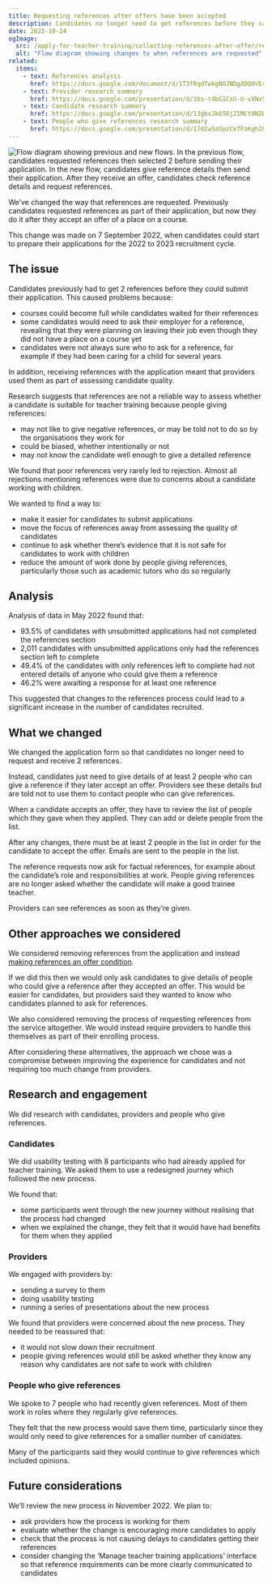 ```yaml
---
title: Requesting references after offers have been accepted
description: Candidates no longer need to get references before they can submit applications. They just need to give details of people who can give references.
date: 2022-10-24
ogImage:
  src: /apply-for-teacher-training/collecting-references-after-offer/references-flow-changes.png
  alt: "Flow diagram showing changes to when references are requested"
related:
  items:
    - text: References analysis
      href: https://docs.google.com/document/d/1T3fRqdTwkgNOJNDg8DQ0VEcTinnGXJFCZprCyj99f5o/edit
    - text: Provider research summary
      href: https://docs.google.com/presentation/d/1bs-t4bG1CsU-U-vXNv5R6CYVy2pITBs7qbgloiHWeh8/edit#slide=id.ga073618e60_0_16
    - text: Candidate research summary
      href: https://docs.google.com/presentation/d/13gbxJk6S6j21MCtHN2B4E4-NM_BydZWqIX9SycDYoEk/edit#slide=id.g14472665577_1_98
    - text: People who give references research summary
      href: https://docs.google.com/presentation/d/17dIw5aSpzCefFaKgh28i1eeBHwnLsQ7lNxro-SL4q4I/edit#slide=id.gc6fa3c898_0_0
---
```


![Flow diagram showing previous and new flows. In the previous flow, candidates requested references then selected 2 before sending their application. In the new flow, candidates give reference details then send their application. After they receive an offer, candidates check reference details and request references.](references-flow-changes.png)

We’ve changed the way that references are requested. Previously candidates requested references as part of their application, but now they do it after they accept an offer of a place on a course.

This change was made on 7 September 2022, when candidates could start to prepare their applications for the 2022 to 2023 recruitment cycle.

## The issue

Candidates previously had to get 2 references before they could submit their application. This caused problems because:

- courses could become full while candidates waited for their references
- some candidates would need to ask their employer for a reference, revealing that they were planning on leaving their job even though they did not have a place on a course yet
- candidates were not always sure who to ask for a reference, for example if they had been caring for a child for several years

In addition, receiving references with the application meant that providers used them as part of assessing candidate quality.

Research suggests that references are not a reliable way to assess whether a candidate is suitable for teacher training because people giving references:

- may not like to give negative references, or may be told not to do so by the organisations they work for
- could be biased, whether intentionally or not
- may not know the candidate well enough to give a detailed reference

We found that poor references very rarely led to rejection. Almost all rejections mentioning references were due to concerns about a candidate working with children.

We wanted to find a way to:

- make it easier for candidates to submit applications
- move the focus of references away from assessing the quality of candidates
- continue to ask whether there’s evidence that it is not safe for candidates to work with children
- reduce the amount of work done by people giving references, particularly those such as academic tutors who do so regularly

## Analysis

Analysis of data in May 2022 found that:

- 93.5% of candidates with unsubmitted applications had not completed the references section
- 2,011 candidates with unsubmitted applications only had the references section left to complete
- 49.4% of the candidates with only references left to complete had not entered details of anyone who could give them a reference
- 46.2% were awaiting a response for at least one reference

This suggested that changes to the references process could lead to a significant increase in the number of candidates recruited.

## What we changed

We changed the application form so that candidates no longer need to request and receive 2 references.

Instead, candidates just need to give details of at least 2 people who can give a reference if they later accept an offer. Providers see these details but are told not to use them to contact people who can give references.

When a candidate accepts an offer, they have to review the list of people which they gave when they applied. They can add or delete people from the list.

After any changes, there must be at least 2 people in the list in order for the candidate to accept the offer. Emails are sent to the people in the list.

The reference requests now ask for factual references, for example about the candidate’s role and responsibilities at work. People giving references are no longer asked whether the candidate will make a good trainee teacher.

Providers can see references as soon as they’re given.

## Other approaches we considered

We considered removing references from the application and instead [making references an offer condition](/manage-teacher-training-applications/making-references-an-offer-condition/).

If we did this then we would only ask candidates to give details of people who could give a reference after they accepted an offer. This would be easier for candidates, but providers said they wanted to know who candidates planned to ask for references.

We also considered removing the process of requesting references from the service altogether. We would instead require providers to handle this themselves as part of their enrolling process.

After considering these alternatives, the approach we chose was a compromise between improving the experience for candidates and not requiring too much change from providers.

## Research and engagement

We did research with candidates, providers and people who give references.

### Candidates

We did usability testing with 8 participants who had already applied for teacher training. We asked them to use a redesigned journey which followed the new process.

We found that:

- some participants went through the new journey without realising that the process had changed
- when we explained the change, they felt that it would have had benefits for them when they applied

### Providers

We engaged with providers by:

- sending a survey to them
- doing usability testing
- running a series of presentations about the new process

We found that providers were concerned about the new process. They needed to be reassured that:

- it would not slow down their recruitment
- people giving references would still be asked whether they know any reason why candidates are not safe to work with children

### People who give references

We spoke to 7 people who had recently given references. Most of them work in roles where they regularly give references.

They felt that the new process would save them time, particularly since they would only need to give references for a smaller number of canidates.

Many of the participants said they would continue to give references which included opinions.

## Future considerations

We’ll review the new process in November 2022. We plan to:

- ask providers how the process is working for them
- evaluate whether the change is encouraging more candidates to apply
- check that the process is not causing delays to candidates getting their references
- consider changing the ‘Manage teacher training applications’ interface so that reference requirements can be more clearly communicated to candidates
